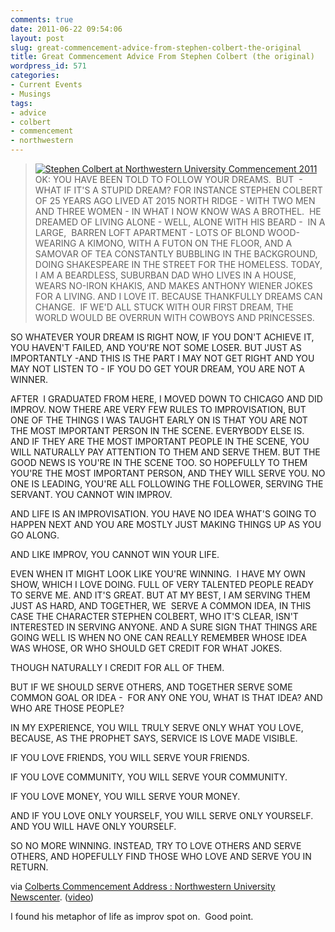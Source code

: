 ```yaml
---
comments: true
date: 2011-06-22 09:54:06
layout: post
slug: great-commencement-advice-from-stephen-colbert-the-original
title: Great Commencement Advice From Stephen Colbert (the original)
wordpress_id: 571
categories:
- Current Events
- Musings
tags:
- advice
- colbert
- commencement
- northwestern
---
```


> [![Stephen Colbert at Northwestern University Commencement 2011](http://benjaminfleischer.com/wp-content/uploads/2011/06/colbert.jpg)](http://vimeo.com/25255379)OK: YOU HAVE BEEN TOLD TO FOLLOW YOUR DREAMS.  BUT  - WHAT IF IT'S A STUPID DREAM? FOR INSTANCE STEPHEN COLBERT OF 25 YEARS AGO LIVED AT 2015 NORTH RIDGE - WITH TWO MEN AND THREE WOMEN - IN WHAT I NOW KNOW WAS A BROTHEL.  HE DREAMED OF LIVING ALONE - WELL, ALONE WITH HIS BEARD -  IN A LARGE,  BARREN LOFT APARTMENT - LOTS OF BLOND WOOD- WEARING A KIMONO, WITH A FUTON ON THE FLOOR, AND A SAMOVAR OF TEA CONSTANTLY BUBBLING IN THE BACKGROUND, DOING SHAKESPEARE IN THE STREET FOR THE HOMELESS. TODAY, I AM A BEARDLESS, SUBURBAN DAD WHO LIVES IN A HOUSE, WEARS NO-IRON KHAKIS, AND MAKES ANTHONY WIENER JOKES FOR A LIVING. AND I LOVE IT. BECAUSE THANKFULLY DREAMS CAN CHANGE.  IF WE'D ALL STUCK WITH OUR FIRST DREAM, THE WORLD WOULD BE OVERRUN WITH COWBOYS AND PRINCESSES.

SO WHATEVER YOUR DREAM IS RIGHT NOW, IF YOU DON'T ACHIEVE IT, YOU HAVEN'T FAILED, AND YOU'RE NOT SOME LOSER. BUT JUST AS IMPORTANTLY -AND THIS IS THE PART I MAY NOT GET RIGHT AND YOU MAY NOT LISTEN TO - IF YOU DO GET YOUR DREAM, YOU ARE NOT A WINNER.

AFTER  I GRADUATED FROM HERE, I MOVED DOWN TO CHICAGO AND DID IMPROV. NOW THERE ARE VERY FEW RULES TO IMPROVISATION, BUT ONE OF THE THINGS I WAS TAUGHT EARLY ON IS THAT YOU ARE NOT THE MOST IMPORTANT PERSON IN THE SCENE. EVERYBODY ELSE IS. AND IF THEY ARE THE MOST IMPORTANT PEOPLE IN THE SCENE, YOU WILL NATURALLY PAY ATTENTION TO THEM AND SERVE THEM. BUT THE GOOD NEWS IS YOU'RE IN THE SCENE TOO. SO HOPEFULLY TO THEM YOU'RE THE MOST IMPORTANT PERSON, AND THEY WILL SERVE YOU. NO ONE IS LEADING, YOU'RE ALL FOLLOWING THE FOLLOWER, SERVING THE SERVANT. YOU CANNOT WIN IMPROV.

AND LIFE IS AN IMPROVISATION. YOU HAVE NO IDEA WHAT'S GOING TO HAPPEN NEXT AND YOU ARE MOSTLY JUST MAKING THINGS UP AS YOU GO ALONG.

AND LIKE IMPROV, YOU CANNOT WIN YOUR LIFE.

EVEN WHEN IT MIGHT LOOK LIKE YOU'RE WINNING.  I HAVE MY OWN SHOW, WHICH I LOVE DOING. FULL OF VERY TALENTED PEOPLE READY TO SERVE ME. AND IT'S GREAT. BUT AT MY BEST, I AM SERVING THEM JUST AS HARD, AND TOGETHER, WE  SERVE A COMMON IDEA, IN THIS CASE THE CHARACTER STEPHEN COLBERT, WHO IT'S CLEAR, ISN'T INTERESTED IN SERVING ANYONE. AND A SURE SIGN THAT THINGS ARE GOING WELL IS WHEN NO ONE CAN REALLY REMEMBER WHOSE IDEA WAS WHOSE, OR WHO SHOULD GET CREDIT FOR WHAT JOKES.

THOUGH NATURALLY I CREDIT FOR ALL OF THEM.

BUT IF WE SHOULD SERVE OTHERS, AND TOGETHER SERVE SOME COMMON GOAL OR IDEA -  FOR ANY ONE YOU, WHAT IS THAT IDEA? AND WHO ARE THOSE PEOPLE?

IN MY EXPERIENCE, YOU WILL TRULY SERVE ONLY WHAT YOU LOVE, BECAUSE, AS THE PROPHET SAYS, SERVICE IS LOVE MADE VISIBLE.

IF YOU LOVE FRIENDS, YOU WILL SERVE YOUR FRIENDS.

IF YOU LOVE COMMUNITY, YOU WILL SERVE YOUR COMMUNITY.

IF YOU LOVE MONEY, YOU WILL SERVE YOUR MONEY.

AND IF YOU LOVE ONLY YOURSELF, YOU WILL SERVE ONLY YOURSELF. AND YOU WILL HAVE ONLY YOURSELF.

SO NO MORE WINNING. INSTEAD, TRY TO LOVE OTHERS AND SERVE OTHERS, AND HOPEFULLY FIND THOSE WHO LOVE AND SERVE YOU IN RETURN.


via [Colberts Commencement Address : Northwestern University Newscenter](http://www.northwestern.edu/newscenter/stories/2011/06/colbert-speech-text.html). ([video](http://vimeo.com/25255379))

I found his metaphor of life as improv spot on.  Good point.
